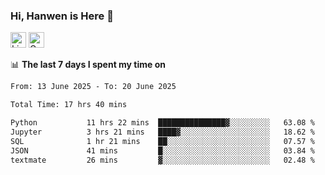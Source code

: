 ### Hi, Hanwen is Here 👋
<p>
	<a href="https://www.linkedin.com/in/liu-hanwen/"><img src="https://img.shields.io/badge/@hanwen-0A66C2?style=flat&logo=LinkedIn&logoColor=white" alt="Linkedin"  height="25px"/></a> 
	<a href="https://scholar.google.com/citations?user=HDF0su0AAAAJ"><img src="https://img.shields.io/badge/scholar-4385FE.svg?&style=plastic&logo=google-scholar&logoColor=white" alt="Google Scholar" height="25px"> </a>
</p>

📊 **The last 7 days I spent my time on** 
<!--START_SECTION:waka-->

```txt
From: 13 June 2025 - To: 20 June 2025

Total Time: 17 hrs 40 mins

Python           11 hrs 22 mins  ███████████████▓░░░░░░░░░   63.08 %
Jupyter          3 hrs 21 mins   ████▓░░░░░░░░░░░░░░░░░░░░   18.62 %
SQL              1 hr 21 mins    ██░░░░░░░░░░░░░░░░░░░░░░░   07.57 %
JSON             41 mins         █░░░░░░░░░░░░░░░░░░░░░░░░   03.84 %
textmate         26 mins         ▓░░░░░░░░░░░░░░░░░░░░░░░░   02.48 %
```

<!--END_SECTION:waka-->


<!--
**david990917/david990917** is a ✨ _special_ ✨ repository because its `README.md` (this file) appears on your GitHub profile.

Here are some ideas to get you started:

- 🔭 I’m currently working on ...
- 🌱 I’m currently learning ...
- 👯 I’m looking to collaborate on ...
- 🤔 I’m looking for help with ...
- 💬 Ask me about ...
- 📫 How to reach me: ...
- 😄 Pronouns: ...
- ⚡ Fun fact: ...
-->
